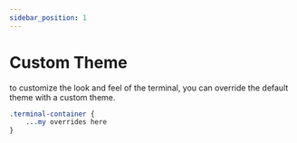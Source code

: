 ```yaml
---
sidebar_position: 1
---
```

# Custom Theme

to customize the look and feel of the terminal, you can override the default theme with a custom theme.

```css
.terminal-container {
    ...my overrides here
}
```